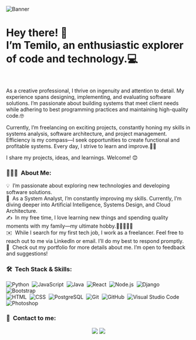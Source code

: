 ![Banner](https://github.com/texpereira/texpereira/assets/99693303/0f11f34e-8722-4893-920b-44f8d7d70220)

<h1> Hey there! 👋 <br> I’m Temilo, an enthusiastic explorer of code and technology.💻</h1> <br>
<p>
As a creative professional, I thrive on ingenuity and attention to detail. My experience spans designing, implementing, and evaluating software solutions. I’m passionate about building systems that meet client needs while adhering to best programming practices and maintaining high-quality code.🤓 <br>

Currently, I’m freelancing on exciting projects, constantly honing my skills in systems analysis, software architecture, and project management. Efficiency is my compass—I seek opportunities to create functional and profitable systems. Every day, I strive to learn and improve.🧠🤝<br>

I share my projects, ideas, and learnings. Welcome! 😊
</p>

### 👨🏻‍💻&nbsp; About Me:

💡&nbsp;  I’m passionate about exploring new technologies and developing software solutions.\
🚀&nbsp;  As a System Analyst, I’m constantly improving my skills. Currently, I’m diving deeper into Artificial Intelligence, Systems Design, and Cloud Architecture.\
✍️&nbsp;  In my free time, I love learning new things and spending quality moments with my family—my ultimate hobby.🌳👨‍👩‍👦‍👦\
✉️&nbsp;  While I search for my first tech job, I work as a freelancer. Feel free to reach out to me via LinkedIn or email. I’ll do my best to respond promptly.\
📄&nbsp;  Check out my portfolio for more details about me. I’m open to feedback and suggestions!

### 🛠 &nbsp;Tech Stack & Skills:

![Python](https://img.shields.io/badge/-Python-05122A?style=flat&logo=python)&nbsp;
![JavaScript](https://img.shields.io/badge/-JavaScript-05122A?style=flat&logo=javascript)&nbsp;
![Java](https://img.shields.io/badge/-Java-05122A?style=flat&logo=openjdk&logoColor=FFA518)&nbsp;
![React](https://img.shields.io/badge/-React-05122A?style=flat&logo=react)&nbsp;
![Node.js](https://img.shields.io/badge/-Node.js-05122A?style=flat&logo=node.js)&nbsp;
![Django](https://img.shields.io/badge/-Django-05122A?style=flat&logo=django&logoColor=092E20)&nbsp;
![Bootstrap](https://img.shields.io/badge/-Bootstrap-05122A?style=flat&logo=bootstrap&logoColor=563D7C)\
![HTML](https://img.shields.io/badge/-HTML-05122A?style=flat&logo=HTML5)&nbsp;
![CSS](https://img.shields.io/badge/-CSS-05122A?style=flat&logo=CSS3&logoColor=1572B6)&nbsp;
![PostgreSQL](https://img.shields.io/badge/PostgreSQL-05122Astyle=flat&logo=postgresql&logoColor=white)&nbsp;
![Git](https://img.shields.io/badge/-Git-05122A?style=flat&logo=git)&nbsp;
![GitHub](https://img.shields.io/badge/-GitHub-05122A?style=flat&logo=github)&nbsp;
![Visual Studio Code](https://img.shields.io/badge/-Visual%20Studio%20Code-05122A?style=flat&logo=visual-studio-code&logoColor=007ACC)&nbsp;
![Photoshop](https://img.shields.io/badge/-Photoshop-05122A?style=flat&logo=adobe-photoshop)&nbsp;

### 🤝 &nbsp;Contact to me:

<p align="center">
<a href="https://www.linkedin.com/in/temilo-pereira/"><img src="https://img.shields.io/badge/-Temilo_Pereira-0077B5?style=flat&logo=Linkedin&logoColor=white"/></a>
<a href="mailto:temilopereira24@gmail.com"><img src="https://img.shields.io/badge/-temilopereira24@gmail.com-D14836?style=flat&logo=Gmail&logoColor=white"/></a>
</p>

